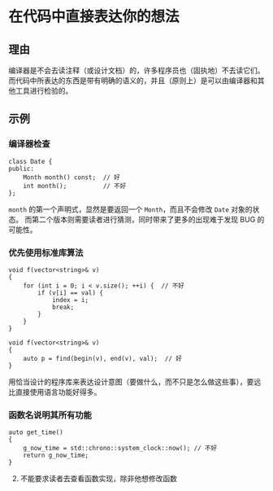 <h1>在代码中直接表达你的想法</h1>

<h2>理由</h2>

编译器是不会去读注释（或设计文档）的，许多程序员也（固执地）不去读它们。 而代码中所表达的东西是带有明确的语义的，并且（原则上）是可以由编译器和其他工具进行检验的。

<h2>示例</h2>
<h3>编译器检查</h3>

    class Date {
    public:
        Month month() const;  // 好
        int month();          // 不好
    };
`month` 的第一个声明式，显然是要返回一个 `Month`，而且不会修改 `Date` 对象的状态。 而第二个版本则需要读者进行猜测，同时带来了更多的出现难于发现 BUG 的可能性。

<h3>优先使用标准库算法</h3>

    void f(vector<string>& v)
    {
        for (int i = 0; i < v.size(); ++i) {  // 不好
            if (v[i] == val) {
                index = i;
                break;
            }
        }
    }

    void f(vector<string>& v)
    {
        auto p = find(begin(v), end(v), val);  // 好
    }
用恰当设计的程序库来表达设计意图（要做什么，而不只是怎么做这些事），要远比直接使用语言功能好得多。

<h3>函数名说明其所有功能</h3>

    auto get_time()
    {
        g_now_time = std::chrono::system_clock::now(); // 不好
        return g_now_time;
    }

2. 不能要求读者去查看函数实现，除非他想修改函数

